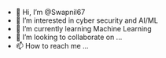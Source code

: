 - 👋 Hi, I’m @Swapnil67
- 👀 I’m interested in cyber security and AI/ML
- 🌱 I’m currently learning Machine Learning
- 💞️ I’m looking to collaborate on ...
- 📫 How to reach me ...

<!---
Swapnil67/Swapnil67 is a ✨ special ✨ repository because its `README.md` (this file) appears on your GitHub profile.
You can click the Preview link to take a look at your changes.
--->
